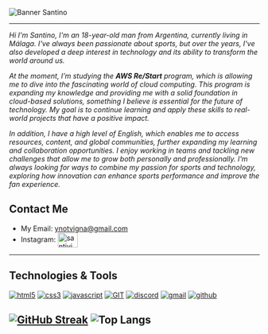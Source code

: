 ![Banner Santino](https://github.com/user-attachments/assets/a9844c14-81de-4dbd-b4ab-f202addf1039)


---
_Hi I'm Santino, I'm an 18-year-old man from Argentina, currently living in Málaga. I've always been passionate about sports, but over the years, I've also developed a deep interest in technology and its ability to transform the world around us._

_At the moment, I’m studying the **AWS Re/Start** program, which is allowing me to dive into the fascinating world of cloud computing. This program is expanding my knowledge and providing me with a solid foundation in cloud-based solutions, something I believe is essential for the future of technology. My goal is to continue learning and apply these skills to real-world projects that have a positive impact._

_In addition, I have a high level of English, which enables me to access resources, content, and global communities, further expanding my learning and collaboration opportunities. I enjoy working in teams and tackling new challenges that allow me to grow both personally and professionally. I'm always looking for ways to combine my passion for sports and technology, exploring how innovation can enhance sports performance and improve the fan experience._

## Contact Me

* My Email: ynotvigna@gmail.com
* Instagram: <a href="https://instagram.com/santivigna_" target="blank"><img align="center" src="https://raw.githubusercontent.com/rahuldkjain/github-profile-readme-generator/master/src/images/icons/Social/instagram.svg" alt="santivigna_" height="30" width="40" /></a>

---
## Technologies & Tools
<a href='https://github.com/shivamkapasia0' target="_blank"><img alt='html5' src='https://img.shields.io/badge/html5-100000?style=for-the-badge&logo=html5&logoColor=white&labelColor=FF6600&color=FF6600'/></a>
<a href='https://github.com/shivamkapasia0' target="_blank"><img alt='css3' src='https://img.shields.io/badge/css3-100000?style=for-the-badge&logo=css3&logoColor=white&labelColor=0099FF&color=0099FF'/></a>
<a href='https://github.com/shivamkapasia0' target="_blank"><img alt='javascript' src='https://img.shields.io/badge/javascript-100000?style=for-the-badge&logo=javascript&logoColor=EEFF00&labelColor=000000&color=000000'/></a>
<a href='https://github.com/shivamkapasia0' target="_blank"><img alt='GIT' src='https://img.shields.io/badge/GIT-100000?style=for-the-badge&logo=GIT&logoColor=FFFFFF&labelColor=FF8D00&color=FF8D00'/></a>
<a href='https://github.com/shivamkapasia0' target="_blank"><img alt='discord' src='https://img.shields.io/badge/discord-100000?style=for-the-badge&logo=discord&logoColor=FFFFFF&labelColor=007BC3&color=007BC3'/></a>
<a href='https://github.com/shivamkapasia0' target="_blank"><img alt='gmail' src='https://img.shields.io/badge/gmail-100000?style=for-the-badge&logo=gmail&logoColor=FFFFFF&labelColor=D02727&color=D02727'/></a>
<a href='https://github.com/shivamkapasia0' target="_blank"><img alt='github' src='https://img.shields.io/badge/github-100000?style=for-the-badge&logo=github&logoColor=FFFFFF&labelColor=525252&color=525252'/></a>

[![GitHub Streak](https://github-readme-streak-stats.herokuapp.com?user=SantiVigna&theme=highcontrast)](https://git.io/streak-stats)
![Top Langs](https://github-readme-stats.vercel.app/api/top-langs/?username=SantiVigna&layout=compact&theme=highcontrast)
---

